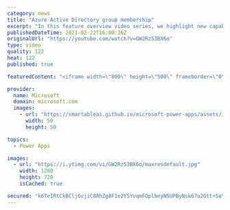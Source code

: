 ```yaml
---
category: news
title: "Azure Active Directory group membership"
excerpt: "In this feature overview video series, we highlight new capabilities included in the latest update to Microsoft Power Apps.  Power Apps Dataverse provides record level security to Azure Active Directory group membership types. Admins can easily set up and assign permissions to different Azure AD users,"
publishedDateTime: 2021-02-22T16:00:26Z
originalUrl: "https://youtube.com/watch?v=GW2Rz53BX6o"
type: video
quality: 122
heat: 122
published: true

featuredContent: "<iframe width=\"800\" height=\"500\" frameborder=\"0\" src=\"https://www.youtube.com/embed/GW2Rz53BX6o\" allow=\"accelerometer; autoplay; encrypted-media; gyroscope; picture-in-picture\" allowfullscreen></iframe>"

provider:
  name: Microsoft
  domain: microsoft.com
  images:
    - url: "https://smartableai.github.io/microsoft-power-apps/assets/images/organizations/microsoft.com-50x50.jpg"
      width: 50
      height: 50

topics:
  - Power Apps

images:
  - url: "https://i.ytimg.com/vi/GW2Rz53BX6o/maxresdefault.jpg"
    width: 1280
    height: 720
    isCached: true

secured: "k6TeIRtCkBCljGvjiC8RhZg8F1e2Y5YvqmFOplbeyNSUPByNsk67u2Gtt+5oYLo3CSGbHzEI72i07EsNDdcd1Gwt3mIau9G5Ji8WL4gomX38eLfB+HPoX0PtTA9Yu28APjXe0NGxVqKgpLjdDlTJwYU2O25B0JOnG3e69ylFjs8IHvWZKB3H4SImuRn0JjKu9s0mtD5RSswdzQhRbcVXnPtzBtCj7pDsqgJgjHcQ82jVBBAAgVLojMpwSkW2APkiLvA+Jqci33s9ooiWYoaOHaiLHJ3gT3fLxWlJ7LiKxw7zeTwG8sQPcSLkGNCQ/k12K3LU+UDIz80HSSInmUUNfPbPWA2zQLpD7xNEj0yxacKfSgBtiiSJZFrmOjhj+LQ3t/x19ZsSLJGnN5z4mhovT8b9EF+EB1nUWjG0gg15tnQ=;AKpny+UL9gqAhOMTRuCG/w=="
---
```


